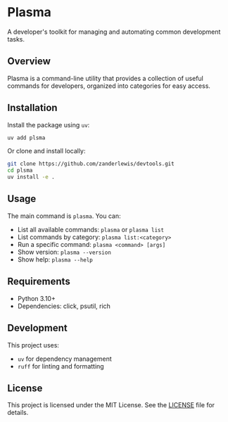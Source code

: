 # Plasma
A developer's toolkit for managing and automating common development tasks.

## Overview
Plasma is a command-line utility that provides a collection of useful commands for developers, organized into categories for easy access.

## Installation
Install the package using `uv`:
```bash
uv add plsma
```

Or clone and install locally:
```bash
git clone https://github.com/zanderlewis/devtools.git
cd plsma
uv install -e .
```

## Usage
The main command is `plasma`. You can:
- List all available commands: `plasma` or `plasma list`
- List commands by category: `plasma list:<category>`
- Run a specific command: `plasma <command> [args]`
- Show version: `plasma --version`
- Show help: `plasma --help`

## Requirements
- Python 3.10+
- Dependencies: click, psutil, rich

## Development
This project uses:
- `uv` for dependency management
- `ruff` for linting and formatting

## License
This project is licensed under the MIT License. See the [LICENSE](LICENSE) file for details.
